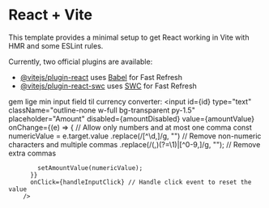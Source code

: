 # React + Vite

This template provides a minimal setup to get React working in Vite with HMR and some ESLint rules.

Currently, two official plugins are available:

- [@vitejs/plugin-react](https://github.com/vitejs/vite-plugin-react/blob/main/packages/plugin-react/README.md) uses [Babel](https://babeljs.io/) for Fast Refresh
- [@vitejs/plugin-react-swc](https://github.com/vitejs/vite-plugin-react-swc) uses [SWC](https://swc.rs/) for Fast Refresh


gem lige min input field til currency converter:
    <input
          id={id}
          type="text"
          className="outline-none w-full bg-transparent py-1.5"
          placeholder="Amount"
          disabled={amountDisabled}
          value={amountValue}
          onChange={(e) => {
            // Allow only numbers and at most one comma
            const numericValue = e.target.value
              .replace(/[^\d,]/g, "") // Remove non-numeric characters and multiple commas
              .replace(/(,)(?=\1)|[^0-9,]/g, ""); // Remove extra commas

            setAmountValue(numericValue);
          }}
          onClick={handleInputClick} // Handle click event to reset the value
        />